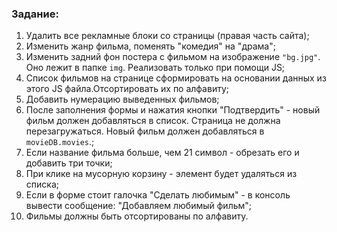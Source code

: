 ### Задание:

1. Удалить все рекламные блоки со страницы (правая часть сайта);
2. Изменить жанр фильма, поменять "комедия" на "драма";
3. Изменить задний фон постера с фильмом на изображение `"bg.jpg"`. Оно лежит в папке `img`. Реализовать только при помощи JS;
4. Список фильмов на странице сформировать на основании данных из этого JS файла.Отсортировать их по алфавиту;
5. Добавить нумерацию выведенных фильмов;
6. После заполнения формы и нажатия кнопки "Подтвердить" - новый фильм должен добавляться в список. Страница не должна перезагружаться. Новый фильм должен добавляться в `movieDB.movies`.;
7. Если название фильма больше, чем 21 символ - обрезать его и добавить три точки;
8. При клике на мусорную корзину - элемент будет удаляться из списка;
9. Если в форме стоит галочка "Сделать любимым" - в консоль вывести сообщение: "Добавляем любимый фильм";
10. Фильмы должны быть отсортированы по алфавиту.
